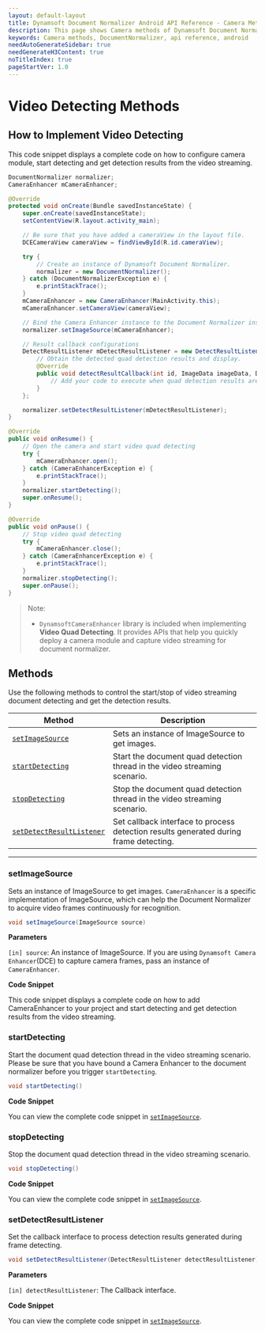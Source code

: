 ```yaml
---
layout: default-layout
title: Dynamsoft Document Normalizer Android API Reference - Camera Methods
description: This page shows Camera methods of Dynamsoft Document Normalizer for Android SDK.
keywords: Camera methods, DocumentNormalizer, api reference, android
needAutoGenerateSidebar: true
needGenerateH3Content: true
noTitleIndex: true
pageStartVer: 1.0
---
```



# Video Detecting Methods

## How to Implement Video Detecting

This code snippet displays a complete code on how to configure camera module, start detecting and get detection results from the video streaming.

```java
DocumentNormalizer normalizer;
CameraEnhancer mCameraEnhancer;

@Override
protected void onCreate(Bundle savedInstanceState) {
    super.onCreate(savedInstanceState);
    setContentView(R.layout.activity_main);

    // Be sure that you have added a cameraView in the layout file.
    DCECameraView cameraView = findViewById(R.id.cameraView);

    try {
        // Create an instance of Dynamsoft Document Normalizer.
        normalizer = new DocumentNormalizer();
    } catch (DocumentNormalizerException e) {
        e.printStackTrace();
    }
    mCameraEnhancer = new CameraEnhancer(MainActivity.this);
    mCameraEnhancer.setCameraView(cameraView);

    // Bind the Camera Enhancer instance to the Document Normalizer instance.
    normalizer.setImageSource(mCameraEnhancer);

    // Result callback configurations
    DetectResultListener mDetectResultListener = new DetectResultListener() {
        // Obtain the detected quad detection results and display.
        @Override
        public void detectResultCallback(int id, ImageData imageData, DetectedQuadResult[] detectedResults) {
            // Add your code to execute when quad detection results are returned.
        }
    };

    normalizer.setDetectResultListener(mDetectResultListener);
}

@Override
public void onResume() {
    // Open the camera and start video quad detecting 
    try {
        mCameraEnhancer.open();
    } catch (CameraEnhancerException e) {
        e.printStackTrace();
    }
    normalizer.startDetecting();
    super.onResume();
}

@Override
public void onPause() {
    // Stop video quad detecting 
    try {
        mCameraEnhancer.close();
    } catch (CameraEnhancerException e) {
        e.printStackTrace();
    }
    normalizer.stopDetecting();
    super.onPause();
}
```

> Note:
>  
> - `DynamsoftCameraEnhancer` library is included when implementing **Video Quad Detecting**. It provides APIs that help you quickly deploy a camera module and capture video streaming for document normalizer.

## Methods

Use the following methods to control the start/stop of video streaming document detecting and get the detection results.

| Method | Description |
|--------|-------------|
| [`setImageSource`](#setimagesource) | Sets an instance of ImageSource to get images.  |
| [`startDetecting`](#startdetecting) | Start the document quad detection thread in the video streaming scenario. |
| [`stopDetecting`](#stopdetecting) | Stop the document quad detection thread in the video streaming scenario. |
| [`setDetectResultListener`](#setdetectresultlistener) | Set callback interface to process detection results generated during frame detecting. |

---

### setImageSource

Sets an instance of ImageSource to get images. `CameraEnhancer` is a specific implementation of ImageSource, which can help the Document Normalizer to acquire video frames continuously for recognition.

```java
void setImageSource(ImageSource source)
```

**Parameters**

`[in] source`: An instance of ImageSource. If you are using `Dynamsoft Camera Enhancer`(DCE) to capture camera frames, pass an instance of `CameraEnhancer`.

**Code Snippet**

This code snippet displays a complete code on how to add CameraEnhancer to your project and start detecting and get detection results from the video streaming.

### startDetecting

Start the document quad detection thread in the video streaming scenario. Please be sure that you have bound a Camera Enhancer to the document normalizer before you trigger `startDetecting`.

```java
void startDetecting()
```

**Code Snippet**

You can view the complete code snippet in [`setImageSource`](#setimagesource).

### stopDetecting

Stop the document quad detection thread in the video streaming scenario.

```java
void stopDetecting()
```

**Code Snippet**

You can view the complete code snippet in [`setImageSource`](#setimagesource).

### setDetectResultListener

Set the callback interface to process detection results generated during frame detecting.

```java
void setDetectResultListener(DetectResultListener detectResultListener)
```

**Parameters**

`[in] detectResultListener`: The Callback interface.

**Code Snippet**

You can view the complete code snippet in [`setImageSource`](#setimagesource).
